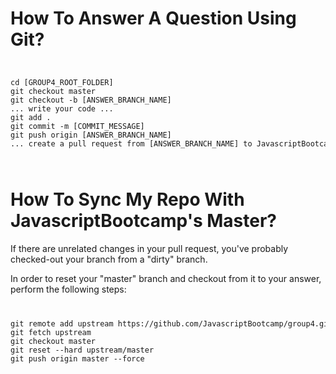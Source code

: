 <h1>How To Answer A Question Using Git?</h1>
<code>
<pre>
cd [GROUP4_ROOT_FOLDER]
git checkout master
git checkout -b [ANSWER_BRANCH_NAME]
... write your code ...
git add .
git commit -m [COMMIT_MESSAGE]
git push origin [ANSWER_BRANCH_NAME]
... create a pull request from [ANSWER_BRANCH_NAME] to JavascriptBootcamp's Master ...
</pre>
</code>

<h1>How To Sync My Repo With JavascriptBootcamp's Master?</h1>
<p>If there are unrelated changes in your pull request, you've probably checked-out your branch from a "dirty" branch.</p>
<p>In order to reset your "master" branch and checkout from it to your answer, perform the following steps:</p>
<code>
<pre>
git remote add upstream https://github.com/JavascriptBootcamp/group4.git
git fetch upstream
git checkout master
git reset --hard upstream/master  
git push origin master --force
</pre>
</code>
